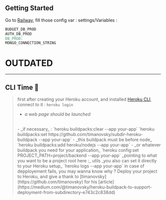 ## Getting Started

Go to [Railway](https://railway.app/project/0d092608-ec76-4853-824d-c30fd20ac0e4/service/2ea8ed0a-99bc-48ec-9219-13146d5862b8/settings), fill those config var :
settings/Variables :

```v
BUDGET_DB_PROD
AUTH_DB_PROD
DB_PROD:
MONGO_CONNECTION_STRING
```

# OUTDATED

___

## CLI Time 🥳

>first after creating your Heroku account, and installed [Heroku CLI](https://devcenter.heroku.com/articles/heroku-cli), connect to it :
>`heroku login`
>
>- _a web page should be launched_
><br />
>- _if necessary_ :
>`heroku buildpacks:clear --app your-app`
>`heroku buildpacks:set https://github.com/timanovsky/subdir-heroku-buildpack --app your-app`
>- _this buildpack must be before node_
>`heroku buildpacks:add heroku/nodejs --app your-app`
>- _or whatever buildpack you need for your application_
>`heroku config:set PROJECT_PATH=project/backend --app your-app`
>_pointing to what you want to be a project root here :_ utils
>_you also can set it directly to your Heroku setup_
>`heroku logs --app your-app`
>in case of depployement fails, you may wanna know why ?
>Deploy your project to Heroku, and give a thank to [timanovsky](https://github.com/timanovsky) for his [article](https://medium.com/@timanovsky/heroku-buildpack-to-support-deployment-from-subdirectory-e743c2c838dd)
